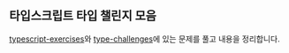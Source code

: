 ## 타입스크립트 타입 챌린지 모음

[typescript-exercises](https://typescript-exercises.github.io/)와 [type-challenges](https://github.com/type-challenges/type-challenges)에 있는 문제를 풀고 내용을 정리합니다.
